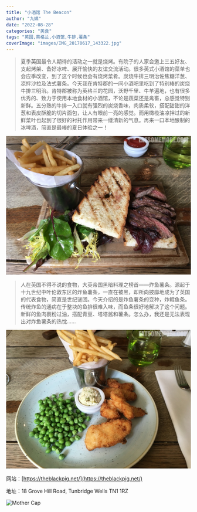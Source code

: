 ```yaml
---
title: "小酒馆 The Beacon"
author: "九姨"
date: "2022-08-28"
categories: "美食"
tags: "英国,英格兰,小酒馆,牛排,薯条"
coverImage: "images/IMG_20170617_143322.jpg"
---
```


>夏季英国最令人期待的活动之一就是烧烤。有院子的人家会邀上三五好友、支起烤架、备好冰啤、展开愉快的友谊交流活动。很多英式小酒馆的菜单也会应季改变，到了这个时候也会有烧烤菜肴。炭烧牛排三明治佐焦糖洋葱、凉拌沙拉及法式薯条。今天我在肯特郡的一间小酒吧里吃到了特别棒的炭烧牛排三明治。肯特郡被称为英格兰的花园，沃野千里、牛羊遍地，也有很多优秀的、致力于使用本地食材的小酒馆，不论是蔬菜还是禽畜，总感觉特别新鲜。五分熟的牛排一入口就有强烈的炭烧香味，肉质柔软，搭配甜甜的洋葱和表皮酥脆的切片面包，让人有眼前一亮的感觉。而用橄榄油凉拌过的新鲜菜叶也起到了很好的衬托作用带来一缕清新的气息。再来一口本地酿制的冰啤酒，简直是最棒的夏日体验之一！

![Hathersage](images/IMG_20170617_143322.jpg)

>人在英国不得不说的食物，大英帝国黑暗料理之榜首——炸鱼薯条。源起于十九世纪中叶伦敦东区的炸鱼薯条，一直在被黑，却所向披靡地成为了英国的代表食物，简直是世纪谜团。今天介绍的是炸鱼薯条的变种，炸鳕鱼条。传统炸鱼的通病在于整块的鱼排很难入味，而鱼条很好地解决了这个问题。新鲜的鱼肉裹粉过油，搭配青豆、塔塔酱和薯条。怎么办，我还是无法表现出对炸鱼薯条的热忱……

![Hathersage](images/IMG_20170617_143116.jpg)

网站：[https://theblackpig.net/](https://theblackpig.net/)

地址：18 Grove Hill Road, Tunbridge Wells TN1 1RZ

![Mother Cap](images/.jpg)